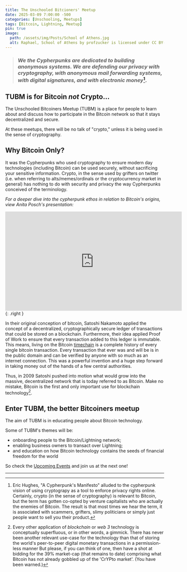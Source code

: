```yaml
---
title: The Unschooled Bitcioners' Meetup
date: 2025-03-09 7:00:00 -500
categories: [Unschooling, Meetups]
tags: [Bitcoin, Lightning, Meetup]
pin: true
image:
  path: /assets/img/Posts/School of Athens.jpg
  alt: Raphael, School of Athens by profzucker is licensed under CC BY-NC-SA 2.0.
---
```

> ### _We the Cypherpunks are dedicated to building anonymous systems. We are defending our privacy with **cryptography**, with anonymous mail forwarding systems, with digital signatures, and with **electronic money**_[^1].

## TUBM is for Bitcoin _not_ Crypto... 

The Unschooled Bitcoiners Meetup (TUBM) is a place for people to learn about and discuss how to participate in the Bitcoin network so that it stays decentralized and secure.

At these meetups, there will be no talk of "crypto," unless it is being used in the sense of cryptography.

## Why Bitcoin Only? 

It was the Cypherpunks who used cryptography to ensure modern day technologies (including Bitcoin) can be used securely, without sacrificing your sensitive information. Crypto, in the sense used by grifters on twitter (i.e. when referring to alts/memes/ordinals or the cryptocurrency market in general) has nothing to do with security and privacy the way Cypherpunks conceived of the terminology.

_For a deeper dive into the cypherpunk ethos in relation to Bitcoin's origins, view Anita Posch's presentation:_

<iframe width="560" height="315" src="https://www.youtube-nocookie.com/embed/mWx8F5zTmW8?si=BRWjNW7W-w8s6dEj" title="YouTube video player" frameborder="0" allow="accelerometer; autoplay; clipboard-write; encrypted-media; gyroscope; picture-in-picture; web-share" referrerpolicy="strict-origin-when-cross-origin" allowfullscreen=true></iframe>{: .right } 

In their original conception of bitcoin, Satoshi Nakamoto applied the concept of a decentralized, cryptographically secure ledger of transactions that could be stored on a blockchain. Furthermore, their idea applied Proof of Work to ensure that every transaction added to this ledger is immutable. This means, living on the Bitcoin [timechain](https://timechaincalendar.com/en) is a complete history of every single bitcoin transaction. Every transaction that ever was and will be is in the public domain and can be verified by anyone with so much as an internet connection. This was a powerful invention and a huge step forward in taking money out of the hands of a few central authorities.

Thus, in 2009 Satoshi pushed into motion what would grow into the massive, decentralized network that is today referred to as Bitcoin. Make no mistake, Bitcoin is the first and only important use for blockchain technology[^2].

## Enter TUBM, the better Bitcoiners meetup

The aim of TUBM is in educating people about Bitcoin technology.

Some of TUBM's themes will be: 
- onboarding people to the Bitcoin/Lightning network; 
- enabling business owners to transact over Lightning;
- and education on how Bitcoin technology contains the seeds of financial freedom for the world

So check the [Upcoming Events](/posts/Virtual-Meetup-Events/) and join us at the next one!

---

[^1]: Eric Hughes, "A Cypherpunk's Manifesto" alluded to the cypherpunk vision of using cryptograpy as a tool to enforce privacy rights online. Certainly, crypto (in the sense of cryptography) is relevant to Bitcoin, but the term has gotten co-opted by venture capitalists who are actually the enemies of Bitcoin. The result is that most times we hear the term, it is associated with scammers, grifters, slimy politicians or simply just people want to sell you their product. 

[^2]: Every other application of _blockchain_ or _web 3_ technology is conceptually superfluous, or in other words, a gimmick. There has never been another relevant use-case for the technology than that of storing the world's peer-to-peer digital monetary transactions in a permission-less manner But please, if you can think of one, then have a shot at bidding for the 39% market-cap (that remains to date) comprising what Bitcoin has not already gobbled up of the 'CrYPto market'. (You have been warned.)  